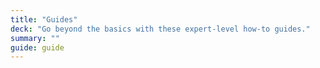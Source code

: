 ```yaml
---
title: "Guides"
deck: "Go beyond the basics with these expert-level how-to guides."
summary: ""
guide: guide
---
```

